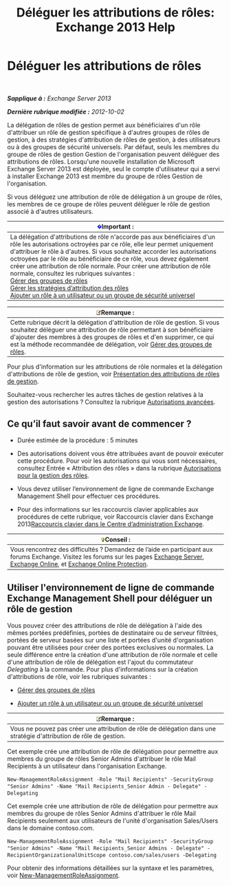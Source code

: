 ﻿---
title: 'Déléguer les attributions de rôles: Exchange 2013 Help'
TOCTitle: Déléguer les attributions de rôles
ms:assetid: ed2d00d9-90c9-49dc-ab8a-cd791569aeed
ms:mtpsurl: https://technet.microsoft.com/fr-fr/library/Dd351237(v=EXCHG.150)
ms:contentKeyID: 50479496
ms.date: 04/24/2018
mtps_version: v=EXCHG.150
ms.translationtype: HT
---

# Déléguer les attributions de rôles

 

_**Sapplique à :** Exchange Server 2013_

_**Dernière rubrique modifiée :** 2012-10-02_

La délégation de rôles de gestion permet aux bénéficiaires d'un rôle d'attribuer un rôle de gestion spécifique à d'autres groupes de rôles de gestion, à des stratégies d'attribution de rôles de gestion, à des utilisateurs ou à des groupes de sécurité universels. Par défaut, seuls les membres du groupe de rôles de gestion Gestion de l'organisation peuvent déléguer des attributions de rôles. Lorsqu'une nouvelle installation de Microsoft Exchange Server 2013 est déployée, seul le compte d'utilisateur qui a servi à installer Exchange 2013 est membre du groupe de rôles Gestion de l'organisation.

Si vous déléguez une attribution de rôle de délégation à un groupe de rôles, les membres de ce groupe de rôles peuvent déléguer le rôle de gestion associé à d'autres utilisateurs.

<table>
<thead>
<tr class="header">
<th><img src="images/JJ159813.important(EXCHG.150).gif" title="Important" alt="Important" />Important :</th>
</tr>
</thead>
<tbody>
<tr class="odd">
<td>La délégation d'attributions de rôle n'accorde pas aux bénéficiaires d'un rôle les autorisations octroyées par ce rôle, elle leur permet uniquement d'attribuer le rôle à d'autres. Si vous souhaitez accorder les autorisations octroyées par le rôle au bénéficiaire de ce rôle, vous devez également créer une attribution de rôle normale. Pour créer une attribution de rôle normale, consultez les rubriques suivantes :<br />
<a href="manage-role-groups-exchange-2013-help.md">Gérer des groupes de rôles</a><br />
<a href="manage-role-assignment-policies-exchange-2013-help.md">Gérer les stratégies d’attribution des rôles</a><br />
<a href="add-a-role-to-a-user-or-usg-exchange-2013-help.md">Ajouter un rôle à un utilisateur ou un groupe de sécurité universel</a></td>
</tr>
</tbody>
</table>


<table>
<thead>
<tr class="header">
<th><img src="images/JJ159664.note(EXCHG.150).gif" title="Remarque" alt="Remarque" />Remarque :</th>
</tr>
</thead>
<tbody>
<tr class="odd">
<td>Cette rubrique décrit la délégation d'attribution de rôle de gestion. Si vous souhaitez déléguer une attribution de rôle permettant à son bénéficiaire d'ajouter des membres à des groupes de rôles et d'en supprimer, ce qui est la méthode recommandée de délégation, voir <a href="manage-role-groups-exchange-2013-help.md">Gérer des groupes de rôles</a>.</td>
</tr>
</tbody>
</table>


Pour plus d'information sur les attributions de rôle normales et la délégation d'attributions de rôle de gestion, voir [Présentation des attributions de rôles de gestion](understanding-management-role-assignments-exchange-2013-help.md).

Souhaitez-vous rechercher les autres tâches de gestion relatives à la gestion des autorisations ? Consultez la rubrique [Autorisations avancées](advanced-permissions-exchange-2013-help.md).

## Ce qu’il faut savoir avant de commencer ?

  - Durée estimée de la procédure : 5 minutes

  - Des autorisations doivent vous être attribuées avant de pouvoir exécuter cette procédure. Pour voir les autorisations qui vous sont nécessaires, consultez Entrée « Attribution des rôles » dans la rubrique [Autorisations pour la gestion des rôles](role-management-permissions-exchange-2013-help.md).

  - Vous devez utiliser l’environnement de ligne de commande Exchange Management Shell pour effectuer ces procédures.

  - Pour des informations sur les raccourcis clavier applicables aux procédures de cette rubrique, voir Raccourcis clavier dans Exchange 2013[Raccourcis clavier dans le Centre d’administration Exchange](keyboard-shortcuts-in-the-exchange-admin-center-exchange-online-protection-help.md).

<table>
<thead>
<tr class="header">
<th><img src="images/Bb125224.tip(EXCHG.150).gif" title="Conseil" alt="Conseil" />Conseil :</th>
</tr>
</thead>
<tbody>
<tr class="odd">
<td>Vous rencontrez des difficultés ? Demandez de l’aide en participant aux forums Exchange. Visitez les forums sur les pages <a href="https://go.microsoft.com/fwlink/p/?linkid=60612">Exchange Server</a>, <a href="https://go.microsoft.com/fwlink/p/?linkid=267542">Exchange Online</a>, et <a href="https://go.microsoft.com/fwlink/p/?linkid=285351">Exchange Online Protection</a>.</td>
</tr>
</tbody>
</table>


## Utiliser l'environnement de ligne de commande Exchange Management Shell pour déléguer un rôle de gestion

Vous pouvez créer des attributions de rôle de délégation à l'aide des mêmes portées prédéfinies, portées de destinataire ou de serveur filtrées, portées de serveur basées sur une liste et portées d'unité d'organisation pouvant être utilisées pour créer des portées exclusives ou normales. La seule différence entre la création d'une attribution de rôle normale et celle d'une attribution de rôle de délégation est l'ajout du commutateur *Delegating* à la commande. Pour plus d'informations sur la création d'attributions de rôle, voir les rubriques suivantes :

  - [Gérer des groupes de rôles](manage-role-groups-exchange-2013-help.md)

  - [Ajouter un rôle à un utilisateur ou un groupe de sécurité universel](add-a-role-to-a-user-or-usg-exchange-2013-help.md)

<table>
<thead>
<tr class="header">
<th><img src="images/JJ159664.note(EXCHG.150).gif" title="Remarque" alt="Remarque" />Remarque :</th>
</tr>
</thead>
<tbody>
<tr class="odd">
<td>Vous ne pouvez pas créer une attribution de rôle de délégation dans une stratégie d'attribution de rôle de gestion.</td>
</tr>
</tbody>
</table>


Cet exemple crée une attribution de rôle de délégation pour permettre aux membres du groupe de rôles Senior Admins d'attribuer le rôle Mail Recipients à un utilisateur dans l'organisation Exchange.

    New-ManagementRoleAssignment -Role "Mail Recipients" -SecurityGroup "Senior Admins" -Name "Mail Recipients_Senior Admin - Delegate" -Delegating

Cet exemple crée une attribution de rôle de délégation pour permettre aux membres du groupe de rôles Senior Admins d'attribuer le rôle Mail Recipients seulement aux utilisateurs de l'unité d'organisation Sales/Users dans le domaine contoso.com.

    New-ManagementRoleAssignment -Role "Mail Recipients" -SecurityGroup "Senior Admins" -Name "Mail Recipients_Senior Admins - Delegate" -RecipientOrganizationalUnitScope contoso.com/sales/users -Delegating

Pour obtenir des informations détaillées sur la syntaxe et les paramètres, voir [New-ManagementRoleAssignment](https://technet.microsoft.com/fr-fr/library/dd335193\(v=exchg.150\)).

